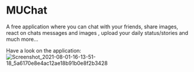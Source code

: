 # MUChat
A free application where you can chat with your friends, share images, react on chats messages and images , upload your daily status/stories and much more...

Have a look on the application:
![Screenshot_2021-08-01-16-13-51-18_5a6170e8e4ac12ae18b91b0e8f2b3428](https://user-images.githubusercontent.com/69578354/127768605-af063a13-4b30-49af-9ce1-0edb4a8aa86f.jpg)
